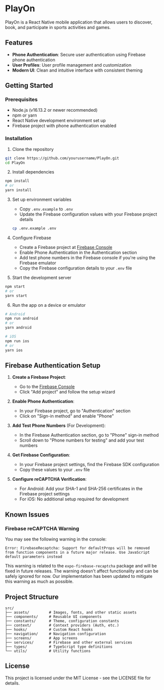 # PlayOn

PlayOn is a React Native mobile application that allows users to discover, book, and participate in sports activities and games.

## Features

- **Phone Authentication**: Secure user authentication using Firebase phone authentication
- **User Profiles**: User profile management and customization
- **Modern UI**: Clean and intuitive interface with consistent theming

## Getting Started

### Prerequisites

- Node.js (v16.13.2 or newer recommended)
- npm or yarn
- React Native development environment set up
- Firebase project with phone authentication enabled

### Installation

1. Clone the repository
```bash
git clone https://github.com/yourusername/PlayOn.git
cd PlayOn
```

2. Install dependencies
```bash
npm install
# or
yarn install
```

3. Set up environment variables
   - Copy `.env.example` to `.env`
   - Update the Firebase configuration values with your Firebase project details
   ```bash
   cp .env.example .env
   ```

4. Configure Firebase
   - Create a Firebase project at [Firebase Console](https://console.firebase.google.com/)
   - Enable Phone Authentication in the Authentication section
   - Add test phone numbers in the Firebase console if you're using the Firebase emulator
   - Copy the Firebase configuration details to your `.env` file

5. Start the development server
```bash
npm start
# or
yarn start
```

6. Run the app on a device or emulator
```bash
# Android
npm run android
# or
yarn android

# iOS
npm run ios
# or
yarn ios
```

## Firebase Authentication Setup

1. **Create a Firebase Project**:
   - Go to the [Firebase Console](https://console.firebase.google.com/)
   - Click "Add project" and follow the setup wizard

2. **Enable Phone Authentication**:
   - In your Firebase project, go to "Authentication" section
   - Click on "Sign-in method" and enable "Phone"

3. **Add Test Phone Numbers** (For Development):
   - In the Firebase Authentication section, go to "Phone" sign-in method
   - Scroll down to "Phone numbers for testing" and add your test numbers

4. **Get Firebase Configuration**:
   - In your Firebase project settings, find the Firebase SDK configuration
   - Copy these values to your `.env` file

5. **Configure reCAPTCHA Verification**:
   - For Android: Add your SHA-1 and SHA-256 certificates in the Firebase project settings
   - For iOS: No additional setup required for development

## Known Issues

### Firebase reCAPTCHA Warning

You may see the following warning in the console:
```
Error: FirebaseRecaptcha: Support for defaultProps will be removed from function components in a future major release. Use JavaScript default parameters instead
```

This warning is related to the `expo-firebase-recaptcha` package and will be fixed in future releases. The warning doesn't affect functionality and can be safely ignored for now. Our implementation has been updated to mitigate this warning as much as possible.

## Project Structure

```
src/
├── assets/         # Images, fonts, and other static assets
├── components/     # Reusable UI components
├── constants/      # Theme, configuration constants
├── context/        # Context providers (Auth, etc.)
├── hooks/          # Custom React hooks
├── navigation/     # Navigation configuration
├── screens/        # App screens
├── services/       # Firebase and other external services
├── types/          # TypeScript type definitions
└── utils/          # Utility functions
```

## License

This project is licensed under the MIT License - see the LICENSE file for details. 